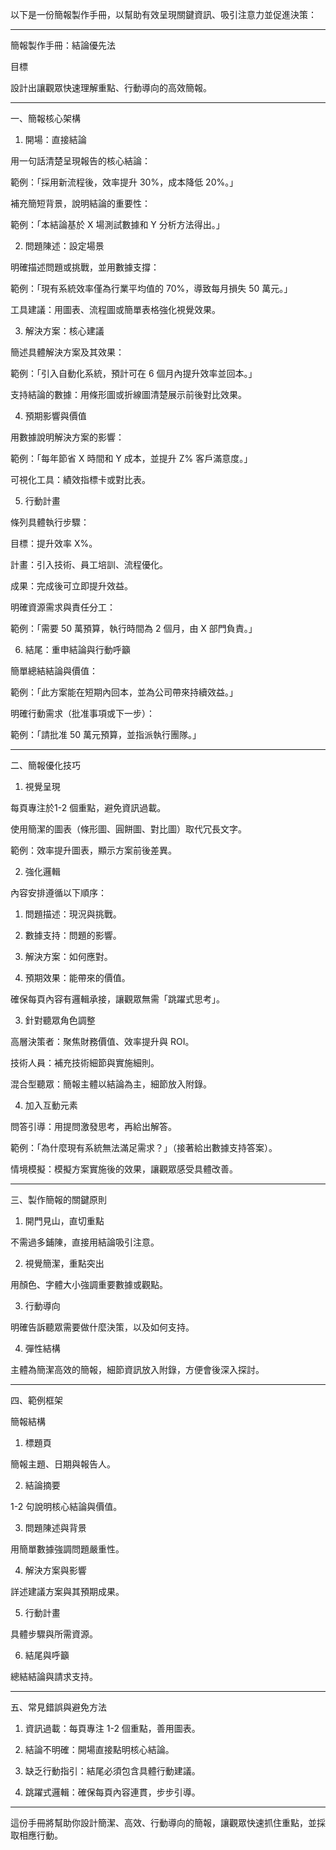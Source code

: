 以下是一份簡報製作手冊，以幫助有效呈現關鍵資訊、吸引注意力並促進決策：


---

簡報製作手冊：結論優先法

目標

設計出讓觀眾快速理解重點、行動導向的高效簡報。


---

一、簡報核心架構

1. 開場：直接結論

用一句話清楚呈現報告的核心結論：

範例：「採用新流程後，效率提升 30%，成本降低 20%。」


補充簡短背景，說明結論的重要性：

範例：「本結論基於 X 場測試數據和 Y 分析方法得出。」



2. 問題陳述：設定場景

明確描述問題或挑戰，並用數據支撐：

範例：「現有系統效率僅為行業平均值的 70%，導致每月損失 50 萬元。」


工具建議：用圖表、流程圖或簡單表格強化視覺效果。


3. 解決方案：核心建議

簡述具體解決方案及其效果：

範例：「引入自動化系統，預計可在 6 個月內提升效率並回本。」


支持結論的數據：用條形圖或折線圖清楚展示前後對比效果。


4. 預期影響與價值

用數據說明解決方案的影響：

範例：「每年節省 X 時間和 Y 成本，並提升 Z% 客戶滿意度。」


可視化工具：績效指標卡或對比表。


5. 行動計畫

條列具體執行步驟：

目標：提升效率 X%。

計畫：引入技術、員工培訓、流程優化。

成果：完成後可立即提升效益。


明確資源需求與責任分工：

範例：「需要 50 萬預算，執行時間為 2 個月，由 X 部門負責。」



6. 結尾：重申結論與行動呼籲

簡單總結結論與價值：

範例：「此方案能在短期內回本，並為公司帶來持續效益。」


明確行動需求（批准事項或下一步）：

範例：「請批准 50 萬元預算，並指派執行團隊。」




---

二、簡報優化技巧

1. 視覺呈現

每頁專注於1-2 個重點，避免資訊過載。

使用簡潔的圖表（條形圖、圓餅圖、對比圖）取代冗長文字。

範例：效率提升圖表，顯示方案前後差異。



2. 強化邏輯

內容安排遵循以下順序：

1. 問題描述：現況與挑戰。


2. 數據支持：問題的影響。


3. 解決方案：如何應對。


4. 預期效果：能帶來的價值。



確保每頁內容有邏輯承接，讓觀眾無需「跳躍式思考」。


3. 針對聽眾角色調整

高層決策者：聚焦財務價值、效率提升與 ROI。

技術人員：補充技術細節與實施細則。

混合型聽眾：簡報主體以結論為主，細節放入附錄。


4. 加入互動元素

問答引導：用提問激發思考，再給出解答。

範例：「為什麼現有系統無法滿足需求？」（接著給出數據支持答案）。


情境模擬：模擬方案實施後的效果，讓觀眾感受具體改善。



---

三、製作簡報的關鍵原則

1. 開門見山，直切重點

不需過多鋪陳，直接用結論吸引注意。


2. 視覺簡潔，重點突出

用顏色、字體大小強調重要數據或觀點。


3. 行動導向

明確告訴聽眾需要做什麼決策，以及如何支持。


4. 彈性結構

主體為簡潔高效的簡報，細節資訊放入附錄，方便會後深入探討。



---

四、範例框架

簡報結構

1. 標題頁

簡報主題、日期與報告人。



2. 結論摘要

1-2 句說明核心結論與價值。



3. 問題陳述與背景

用簡單數據強調問題嚴重性。



4. 解決方案與影響

詳述建議方案與其預期成果。



5. 行動計畫

具體步驟與所需資源。



6. 結尾與呼籲

總結結論與請求支持。





---

五、常見錯誤與避免方法

1. 資訊過載：每頁專注 1-2 個重點，善用圖表。


2. 結論不明確：開場直接點明核心結論。


3. 缺乏行動指引：結尾必須包含具體行動建議。


4. 跳躍式邏輯：確保每頁內容連貫，步步引導。




---

這份手冊將幫助你設計簡潔、高效、行動導向的簡報，讓觀眾快速抓住重點，並採取相應行動。


